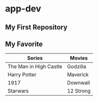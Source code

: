 # app-dev
My First Repository
---
My Favorite
---
| Series | Movies |
| --- | --- |
| The Man in High Castle | Godzilla | 
| Harry Potter | Maverick | 
| 1917 | Downwall | 
| Starwars | 12 Strong | 
